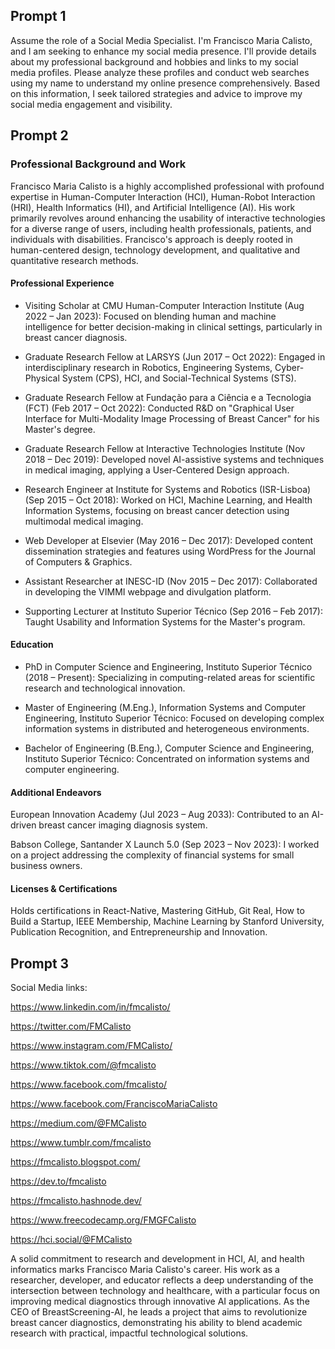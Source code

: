 ## Prompt 1

Assume the role of a Social Media Specialist. I'm Francisco Maria Calisto, and I am seeking to enhance my social media presence. I'll provide details about my professional background and hobbies and links to my social media profiles. Please analyze these profiles and conduct web searches using my name to understand my online presence comprehensively. Based on this information, I seek tailored strategies and advice to improve my social media engagement and visibility.

## Prompt 2

### Professional Background and Work

Francisco Maria Calisto is a highly accomplished professional with profound expertise in Human-Computer Interaction (HCI), Human-Robot Interaction (HRI), Health Informatics (HI), and Artificial Intelligence (AI). His work primarily revolves around enhancing the usability of interactive technologies for a diverse range of users, including health professionals, patients, and individuals with disabilities. Francisco's approach is deeply rooted in human-centered design, technology development, and qualitative and quantitative research methods.

#### Professional Experience

- Visiting Scholar at CMU Human-Computer Interaction Institute (Aug 2022 – Jan 2023): Focused on blending human and machine intelligence for better decision-making in clinical settings, particularly in breast cancer diagnosis.

- Graduate Research Fellow at LARSYS (Jun 2017 – Oct 2022): Engaged in interdisciplinary research in Robotics, Engineering Systems, Cyber-Physical System (CPS), HCI, and Social-Technical Systems (STS).

- Graduate Research Fellow at Fundação para a Ciência e a Tecnologia (FCT) (Feb 2017 – Oct 2022): Conducted R&D on "Graphical User Interface for Multi-Modality Image Processing of Breast Cancer" for his Master's degree.

- Graduate Research Fellow at Interactive Technologies Institute (Nov 2018 – Dec 2019): Developed novel AI-assistive systems and techniques in medical imaging, applying a User-Centered Design approach.

- Research Engineer at Institute for Systems and Robotics (ISR-Lisboa) (Sep 2015 – Oct 2018): Worked on HCI, Machine Learning, and Health Information Systems, focusing on breast cancer detection using multimodal medical imaging.

- Web Developer at Elsevier (May 2016 – Dec 2017): Developed content dissemination strategies and features using WordPress for the Journal of Computers & Graphics.

- Assistant Researcher at INESC-ID (Nov 2015 – Dec 2017): Collaborated in developing the VIMMI webpage and divulgation platform.

- Supporting Lecturer at Instituto Superior Técnico (Sep 2016 – Feb 2017): Taught Usability and Information Systems for the Master's program.

#### Education

- PhD in Computer Science and Engineering, Instituto Superior Técnico (2018 – Present): Specializing in computing-related areas for scientific research and technological innovation.

- Master of Engineering (M.Eng.), Information Systems and Computer Engineering, Instituto Superior Técnico: Focused on developing complex information systems in distributed and heterogeneous environments.

- Bachelor of Engineering (B.Eng.), Computer Science and Engineering, Instituto Superior Técnico: Concentrated on information systems and computer engineering.

#### Additional Endeavors

European Innovation Academy (Jul 2023 – Aug 2033): Contributed to an AI-driven breast cancer imaging diagnosis system.

Babson College, Santander X Launch 5.0 (Sep 2023 – Nov 2023): I worked on a project addressing the complexity of financial systems for small business owners.

#### Licenses & Certifications

Holds certifications in React-Native, Mastering GitHub, Git Real, How to Build a Startup, IEEE Membership, Machine Learning by Stanford University, Publication Recognition, and Entrepreneurship and Innovation.

## Prompt 3

Social Media links:

https://www.linkedin.com/in/fmcalisto/

https://twitter.com/FMCalisto

https://www.instagram.com/FMCalisto/

https://www.tiktok.com/@fmcalisto

https://www.facebook.com/fmcalisto/

https://www.facebook.com/FranciscoMariaCalisto

https://medium.com/@FMCalisto

https://www.tumblr.com/fmcalisto

https://fmcalisto.blogspot.com/

https://dev.to/fmcalisto

https://fmcalisto.hashnode.dev/

https://www.freecodecamp.org/FMGFCalisto

https://hci.social/@FMCalisto

A solid commitment to research and development in HCI, AI, and health informatics marks Francisco Maria Calisto's career. His work as a researcher, developer, and educator reflects a deep understanding of the intersection between technology and healthcare, with a particular focus on improving medical diagnostics through innovative AI applications. As the CEO of BreastScreening-AI, he leads a project that aims to revolutionize breast cancer diagnostics, demonstrating his ability to blend academic research with practical, impactful technological solutions.

